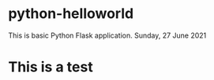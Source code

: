 # python-helloworld

This is basic Python Flask application.
Sunday, 27 June 2021

# This is a test

